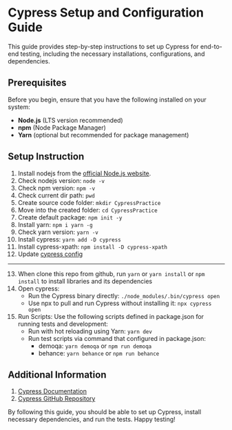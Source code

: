 # Cypress Setup and Configuration Guide

This guide provides step-by-step instructions to set up Cypress for end-to-end testing, including the necessary installations, configurations, and dependencies.

## Prerequisites

Before you begin, ensure that you have the following installed on your system:

- **Node.js** (LTS version recommended)
- **npm** (Node Package Manager)
- **Yarn** (optional but recommended for package management)

## Setup Instruction
1. Install nodejs from the [official Node.js website](https://nodejs.org/).
2. Check nodejs version: `node -v`
3. Check npm version: `npm -v`
4. Check current dir path: `pwd`
5. Create source code folder: `mkdir CypressPractice`
6. Move into the created folder: `cd CypressPractice`
7. Create default package: `npm init -y`
8. Install yarn: `npm i yarn -g`
9. Check yarn version: `yarn -v`
10. Install cypress: `yarn add -D cypress`
11. Install cypress-xpath: `npm install -D cypress-xpath`
12. Update [cypress config](./cypress.config.js)
---
13. When clone this repo from github, run `yarn` or `yarn install` or `npm install` to install libraries and its dependencies
14. Open cypress:
    - Run the Cypress binary directly: `./node_modules/.bin/cypress open`
    - Use npx to pull and run Cypress without installing it: `npx cypress open`
15. Run Scripts: Use the following scripts defined in package.json for running tests and development:
    - Run with hot reloading using Yarn: `yarn dev`
    - Run test scripts via command that configured in package.json:
        - demoqa: `yarn demoqa` or `npm run demoqa`
        - behance: `yarn behance` or `npm run behance`

## Additional Information

1. [Cypress Documentation](https://docs.cypress.io/)
2. [Cypress GitHub Repository](https://github.com/cypress-io/cypress)

By following this guide, you should be able to set up Cypress, install necessary dependencies, and run the tests. Happy testing!